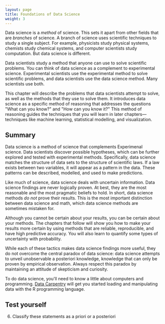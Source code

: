 ```yaml
---
layout: page
title: Foundations of Data Science
weight: 3
---
```


<script>
  (function () {
    var script = document.createElement("script");
    script.type = "text/javascript";
    script.src  = "https://c328740.ssl.cf1.rackcdn.com/mathjax/latest/MathJax.js?config=TeX-AMS-MML_HTMLorMML";
    document.getElementsByTagName("head")[0].appendChild(script);
  })();
</script>


Data science is a _method_ of science. This sets it apart from other fields that are _branches_ of science. A branch of science uses scientific techniques to study a single subject. For example, physicists study physical systems, chemists study chemical systems, and computer scientists study computation. But data science is different.  

Data scientists study a method that anyone can use to solve scientific problems. You can think of data science as a complement to experimental science. Experimental scientists use the experimental method to solve scientific problems, and data scientists use the data science method. Many scientists use both.

This chapter will describe the problems that data scientists attempt to solve, as well as the methods that they use to solve them. It introduces data science as a specific method of reasoning that addresses the questions "What can you know?" and "How can you know it?" This method of reasoning guides the techniques that you will learn in later chapters—techniques like machine learning, statistical modelling, and visualization.

## Summary

Data science is a method of science that complements Experimenal science. Data scientists discover possible hypotheses, which can be further explored and tested with experimental methods. Specifically, data science matches the structure of data sets to the structure of scientific laws. If a law exists between two variables, it will appear as a pattern in the data. These patterns can be described, modelled, and used to make predictions.

Like much of science, data science deals with uncertain information. Data science findings are never logically proven. At best, they are the most reasonable and the most pragmatic beliefs to hold. In short, data science methods _do not_ prove their results. This is the most important distinction between data science and math, which data science methods are sometimes mistaken for.

Although you cannot be certain about your results, you can be certain about your methods. The chapters that follow will show you how to make your results more certain by using methods that are reliable, reproducible, and have high predictive accuracy. You will also learn to quantify some types of uncertainty with probability.

While each of these tactics makes data science findings more useful, they do not overcome the central paradox of data science: data science attempts to unveil unobservable a posteriori knowledge, knowledge that can only be proven by empirical observation. Always respect this paradox by maintaining an attitude of skepticism and curiosity.

To do data science, you'll need to know a little about computers and programming. [Data Carpentry](/data-carpentry.md) will get you started loading and manipulating data with the R programming language.

## Test yourself

<!---

### Scientific reasoning

This is a book on data science, which means it is also a book on reasoning. At its heart, data science is a reasoning task. A data scientist draws conclusions from a set of facts (what we call data). This process is guided by the rules of logic, but applied to concrete observations. 

Data science, or at least a major branch of it—statistics—is often thought of as a type of math, but that is incorrect. Data science picks up where math leaves off. You can think of data science as applied philosophy or epistemological engineering.

Logic used to be one of the three R's (the `rhithmetic in reading, writing, and arithmetic) and the lynchpin of a liberal arts education. But we also used to think that the world was flat and TV screens were round. Those days are long behind us, so you may not be familiar with the basic principles of logic.

The basic principles are very simple and you should be acquainted with them. They explain what is, and is not, proof. Don't worry about becoming bored; we'll soon encounter a paradox that proves that almost everything you ever thought is wrong.

Logic is the study of arguments, and its goal is to identify arguments that have true conclusions. Logic comes in handy because everything you know is based on an argument. If you can't prove a piece of knowledge with an argument, then it is not a piece of knowledge. It is a guess.

You can divide every argument into two parts: a set of premises, which are given, and a conclusion, which you want to prove. Logicians tend to write out arguments like this

Premise 1  
Premise 2  
Therefore, conclusion  

Or, a real argument

Hal Varian thinks statisticians are sexy.  
I'm a statistician.  
Therefore, Hal Varian thinks I'm sexy.  

The premises should provide evidence that the conclusion is true, but they do not have to. An argument can be plain wrong. In fact, there are two ways for an argument to go wrong. First, the premises may not prove that the conclusion is true, in that case the argument is _invalid_. Second, the premises may themselves be false. In that case, even a valid argument could lead to an incorrect conclusion.

If the premises of an argument are true _and_ the premises prove the conclusion, then the conclusion must also be true. 

What do you need to know about all of this? Just one thing. Actually two. First, an argument fails if its premises are false, which raises an important question: How do you prove that the premises of an argument are true? You prove it with a second argument. This creates a problem because the second argument will have its own premises, which will require a third argument to prove, and so on. It's turtles all the way down: 

Premise 1  
Premise 2  
Therefore, conclusion  

Proto-premise A  
Proto-premise B  
Therefore, premise 1  

Proto-proto-premise i
Proto-proto-premise ii
Therefore, proto-premise A

and so on...

Scientists avoid this conundrum by using observations as premises. This adheres to a school of thought known as _empiricism_. Empiricism asserts that observations are the most trustworthy way to learn about the world. In other words, in science, you can base your arguments on observations. Observations are considered reasonably reliable facts.

The second thing that you need to know is that only certain types of facts can be logically proven (i.e. proven with a logically valid argument). Consider these two facts:

1. \(\sum mx = m \sum x\)
2. The sun appears yellow

The first describes abstract ideas and the second describes concrete things. The first is much easier to prove. Why? It depends solely on the definition of the concepts involved. As long as you are familiar with the definition, you can reason about the statement. Moreover, the statement will presumably be true in any universe that shares the definition. This means the statement is true if you live in a universe that has a yellow sun, and it is true if you live in a universe that has a red sun. 

Philosophers call this type of reasoning a priori reasoning (because you can figure it out prior to getting up from your arm chair to see what universe you live in). As a general rule, a priori statements can be proven or disproven with logical certainty. For example, 

\(\sum mx = mx_{1} + mx_{2} + mx_{3} ...\)  
\(mx_{1} + mx_{2} + mx_{3} ... = m (x_{1} + x_{2} + x_{3} ...)\)  
\(m (x_{1} + x_{2} + x_{3} ...) = m \sum x\)  
Therefore, \(\sum mx = m \sum x\)

Philosphers and mathematicians specialize in reasoning about a priori facts, but not scientists. Scientists specialize in a more daring type of fact, facts like statement 2.

Statement 2 describes something concrete, the color of the sun. As a result, the statement will be true in some universes (universes that have a yellow sun) and false in other universes (universes that have a red sun, sorry Kryptonians). To see whether the statement is true in _this universe_, you need to check to see what color the sun is in this universe.

Philosophers describe this type of fact as a posteriori (because to prove it you need to get up off your posterior and examine the universe). Proving a posteriori facts is a plain affair. Only one premise can prove the fact and that premise must be an observation of the concrete thing described.

The sun is yellow (observation)  
Therefore, the sun is yellow (fact)  

All of this means that if a statement describes something in the real world, you _must_ observe that thing if you want to prove or disprove the statement with logical certainty.

Here's where things get weird.














--->




<!---

Scientists study questions about the natural world, which makes them experts in a specific type of reasoning. Consider a statement like 

<center>_All bachelors are unmarried._</center>

Is the statement true? How can you tell? 

You can reason about some statements by analyzing the concepts and relationships that they deal with. For example, bachelors are unmarried by definition, which means that the statement _All bachelors are unmarried_ must be true.

The same type of reasoning applies to mathematical statements, like

<p><span class="math">\[\sum mx = m \sum x\]</span></p>

You do not need to collect empirical evidence to determine whether these statements are true. You only need to know the definitions of the terms involved and what those definitions imply.

This type of reasoning is known as _a priori reasoning_, reasoning that does not rely on observation or experience. The statements above are examples of _a priori knowledge_, knowledge that can be proven without looking at evidence from observation or experience. Philosphers and mathematicians specialize in a priori reasoning, but not scientists. Scientists use a priori reasoning from time to time, but they specialize in a more daring type of reasoning.

Consider a statement like

<center>_There is a hole in the ozone layer._<center>

There is nothing in the statement that implies that it is true or false. The ozone layer _could_ have a hole in it, but it also _could not_. The definition of the ozone layer does not mention holes. How then could you tell if the statement is true?

Since _There is a hole in the ozone layer_ describes an aspect of the real world, its truth will depend on the real world. If the statement accurately describes the real world, it is true. If it does not, it is false. You will need to examine the real world to know which is the case.

Statements like _There is a hole in the ozone layer_ are not a priori. They are _a posteriori_. A posteriori knowledge is knowledge that can only be proven by observing the real world. A posteriori reasoning is reasoning that relies on collecting and examining empirical evidence.

***
If the difference between a priori and a posteriori knowledge confuses you, focus on the meaning of _prior_ (before) and _posterior_ (after). You can prove a priori knowledge before you look at empirical evidence, but you cannot prove a posteriori knowledge until after you look at empirical evidence.
***

The distinction between a priori and a posteriori is important because scientists specialize in a posteriori reasoning. Moreover, you cannot use a priori reasoning to prove an a posteriori fact (nor vice versa). 

A posteriori knowledge poses several challenges. 

#### Discovery 

Consider a question, "What has caused the recent increase in global temperatures?" The answer is an a posteriori statement. But which one? Media experts have offered several explanations. Let's consider two of them. 

1. The change was caused by humans burning carbon based fuels. 
2. The change was caused by an increase in the sun's output.

You can prove or disprove the first statement by observing whether or not humans have burned larger than usual amounts of carbon fuels in recent years, whether or not burning carbon fuels causes temperatures to rise, and so on. 

You can prove or disprove the second statement by observing whether or not the sun's output has increased in recent years, whether or not global temperatures fluctuate in response to changes in solar output, and so on.

Each answer suggests a different part of the world to observe to explain the phenomena. But what if you had no answers? Does the question itself suggest that you should examine human fuel use? Or the progress of solar cycles? It is possible that temperature change is moderated by the ocean's capacity to absorb and release carbon. Does the question suggest that fact?

In general, questions about a posteriori facts do not suggest potential answers. Nor do they suggest which parts of the world you should observe to discover an answer. Instead, potential answers determine which parts of the world are relevant to a question. Once you hypothesize an answer, you can make observations that prove or disprove your hypothesis. 

This creates a problem of discovery: how can you identify potential answers to a question about the natural world.

***

Science is a method of acquiring a posteriori knowledge, knowledge that cannot be known without empirical observation.
-->

<!--
. Like all scientists, data scientists try to learn about the natural world. To do this they study a specific type of knowledge, a posteriori knowledge. 

A statement is a posteriori if it describes an aspect of the real world. Such a statement is true if it accurate describes the real world and false if it does not accurately describe the real world. To prove that an a posteriori statement is true, you must observe the world and see if the statement aligns with the way the world is.

Not all knowledge is a posteriori. Some statements are a priori. To prove that an a priori statement is true you must analyze the concepts and relationships involved in the statement, but you do not need to observe the world.

Different types of reasoning are suited to each type of knowledge. Loosely speaking, math and logic are methods of reasoning that reveal a priori knowledge, and science is a method that reveals a posteriori knowledge. Mathematicians use analysis to both discover new a priori facts and to prove that a priori statements are true (or false). Scientists use observations to both discover a posteriori knowledge and to prove that a posteriori statements are true (or false).

***
if you are confused...
***

Data science is a method for reasoning about a _specific_ type of a posteriori knowledge.

Consider for a moment, these statements

* The universe is expanding.

How can you prove that this statement is true? The statements are a posteriori, which means that you must observe the part of the world that the describe. However, you cannot observe such things. As a result, these statements are essentially unprovable. You can argue that these statements are likely to be true (or false), but you cannot prove that they are true (or false).

Many a posteriori statements are unprovable. Here is a short list of features that make an a posteriori statement unprovable. It describes:

. the future
. the past
. the present
. a general law

Such statements are a posteriori statements that describe unobservable things. Let's call them unprovable a posteriori hypotheses. Now consider these questions

.
.
.

The answer to each question will be an a posteriori statement, a description about a part of the world. Scientists traditionally discover the answers to such questions by designing an experiment that let's them observe the part of the world in question. However, each of these questions asks about a part of the world that cannot be observed. How then should you discover the answers to these questions? Notice also that the correct answers -- whatever they may be -- will also be unobservable a posteriori statements.

Questions add another case of (temporarily) unprovable a posteriori statements.

. statements that describe an observable part of the world that no one has thought to look at

Data science is a method for discovering and then reasoning about unprovable a posteriori statements. It cannot prove that such a statement is true, but as you will see data science can justify such statements in several ways. 

Note that data science is not the only method of reasoning about unprovable a posteriori statements. You can think of science itself as a toolkit for reasoning about a posteriori statements -- both provable and unprovable. Data science is just one tool in the tool kit, and it overlaps with many of the other tools. 

Also, do not be mislead by the name unprovable a posteriori statements. As you will see, you can prove some things about these statements. For example, you can prove that they are true. Also an unprovable statement becomes provable once you find a way to observe it. This can involve an advance in technology, but it can also be as simple as waiting for a future event to occur, or thinking to observe something that you were previously unaware of.

## The methods of science

Once again, the methods that data scientists use are guided by the general features of scientists. Scientists act as if events are caused by deterministic processes. So they look for explanations. You can use a correct explanation to predict and control the outcome of a process. Explanations that involve measurable variables can be expressed as laws.

But how should you look for an explanation?

## The methods of data science

Measurement reveals one opportunity. Whenever you measure something precisely enough, you will get two different responses. This can be due to measurement error, or due to changes in the conditions of the system that determines the event. These changes can reveal the relationships in a system. This is the approach that data scientists take.

## The structure of data

A data set is a set of measurements, but it is more than just a collection of values. A data set contains structure. Every value in a data set is associated with a variable and an observation.

A variable is a thing that can be measured. An observation is a set of measurments that are made under similar (ideally identical observations). An observation reveals a snap shot of a system. If a law exists between the variables measured in an observation, it will be apparent in the values of the observation. As a result, laws appear as patterns of values in a data set.

By itself, this makes data a useful, but limited tool. It is difficult to spot patterns in tables of data. However, the structure of data also parallels the structure of graphs, which makes data sets a formidable tool of scientific discovery. Every graph is composed of marks (which parallel observations) and visual properties (which parallel variables). Each mark has its own values for each visual property. You can visualize a data set by mapping each observation to a mark and each variable to a visual property. When you do this, laws appear as spatial patterns in graphs, something humans are very good -- perhaps too good -- at perceiving.

You can also discover patterns in data with a pattern recognition algorithm, which machine learning and statistical modelling algorithms are (in essence).

This is the basic idea of data science, to discover scientific laws by matching the structure of data to the structure of scientific laws. However, this method encounters two challenges that shape how data scientists reason.

## Unexplained variation

If you do not account for all of the variables at play, your data will be noisy (this is usually the case). Hence, you will need to estimate the pattern.

First, most events are determined by very complicated systems. Consider the gravitational pull of a molecule for example. Often you do not care about every part of the system (nor can you measure every part of the system). You can focus on a subset of relationships within the system, but your data will be noisy. If you do not account for the most important influences in a system, the noise may overwhelm any patterns that you may find. In other cases, it is possible to discern patterns within the noise.

Data scientists procede by creating a model of the system. Like a real model

### Inference to the best explanation

The same data can support multiple models. Choose the one that seems to offer the highest predictiv accuracy because this is the most pragmatic thing to do. Inference to the best explanation provides a pragmatic justification for predictions.

### Models

Models provide an a priori reasonable way to estimate patterns. Here are several examples. Models provide a reliabilist justification for predictions.

### Conjecture and refutation

A hypothesis id just a guess unless you can justify it.

Discovering a hypothesis is different than justifying it. Conjecture and refutation provides a way to justify, but it has trouble dealing with probability. Conjecture and refutation provides a falsificationist justification for a model.

## What can you take for granted?

### Summary

Data science is a method of reasoning about unobserved a posteriori knowledge. It matches the structure of data to the structure of scientific laws. To do data science, you'll need to know a little about computers and programming.

### Test Yourself

These exercises are more open-ended than the exercises in the following chapters. Some of the questions below do not have answers, but they are still very important. You should have an opinion that you can defend for each of the topics.

1. **Explain data science**

    Your boss walks in and he's furious. You gave him a prediction that turned out wrong, and the company lost millions. He's suddenly very interested in cutting costs. He has mathematicians to crunch numbers, and computer scientists to write programs. In a menacing voice, he leans in and asks, "Why do I need a data scientist?"

    a. Explain how data science is different than math.  
    b. Explain how data science is different than computer science.

2. **Infinite regress** 
    
    Philosophers define knowledge as _justified true beliefs_. To know something, you must have a good reason to believe that it is true (i.e., justification). Otherwise, your belief is just a guess.

    But what makes a reason "good"? The reason must be true, and you must be justified n believing that it is true. In other words, the reason must itself be a type of knowledge.

    This creates a problem of infinite regression. To justify one piece of knowledge, you need a second piece of knowledge, which must be justified by a third piece, and so on. It seems that to know anything, you must know an infinite number of things, which is impossible. 

    Or, you may know some things that do not need to be justified. Philosophers call knowledge that does not need to be justified _foundational knowledge_ because you can use it to justify other types of knowledge. 

    How does science solve the problem of infinite regress? (Hint: Do scientists treat one type of knowledge as foundational?).

3. **Truth**

    The _correspondence theory of truth_ provides the most widely accepted and influential definition of truth: a statement is true if it corresponds to the way things really are. In other words, a statement is true if it accurately describes how things are in the real world. 

    Explain why a hypothesis that describes observations is likely to be true according to the correspondence theory of truth. Why might such a hypothesis not be true?

4. **The problem of induction**

    Data science relies a common form of reasoning known as _induction_. An inductive argument draws a conclusion that states more than what is implied by the premises. For example, the following inductive argument draws a conclusion that goes beyond what is described in the first two statements.

    The high temperature was ninety degrees yesterday.  
    The high temperature was ninety degrees today.  
    Therefore, the high temperature will be ninety degrees tomorrow.

    In essence, an inductive argument assumes an unstated premise: that _unobserved outcomes will resemble observed outcomes_.

    Inductive reasoning has led to many scientific discoveries, but it suffers a serious problem. It is difficult to prove that induction is a reasonable thing to do. Consider an obvious approach. You may argue

    Induction has worked on occasion A.  
    Induction has worked on occasion B.  
    And so on.
    Therefore, induction will work in the future.

    This argument only holds if you assume that future cases of induction (unobserved events) will resemble previous cases of induction, which were successful (observed events). This assumption is itself a form of induction. In other words, this line of reasoning is circular: it relies on induction to justify induction.

    David Hume described this as the _problem of induction_. He asserted that inductive reasoning cannot be logically justified. Since then, philosophers have largely confirmed his assertion.

    Is inductive reasoning a reasonable way to learn about the world? How do you justify using inductive methods in data science? 

4. **The problem of deduction** 

    Given the problem of induction, some people prefer deductive reasoning. A deductive argument draws a conclusion that is implied by its premises. If the premises are true, then the conclusion must also be true. For example, the deductive argument below draws a conclusion that _must_ be true if its premises are true.

    All men are mortal.  
    Socrates is a man.  
    Therefore, Socrates is mortal.

    Deductive arguments are logically valid, but do they create new knowledge? Can a deductiv argument reveal something that you did not already know based on your premises? (Assume that you know something if you could realize that it is true based on your information (even if you have not yet realized it.)

5. **The role of math** 

    As commonly used, mathematics is a type of deductive reasoning. Mathematical proofs begin with a set of premises and return a conclusion that must be true if the premises are true. 

    Data scientists attempt to discover _a posteriori_ knowledge, knowledge 

-->
6. Classify these statements as a priori or a posteriori


